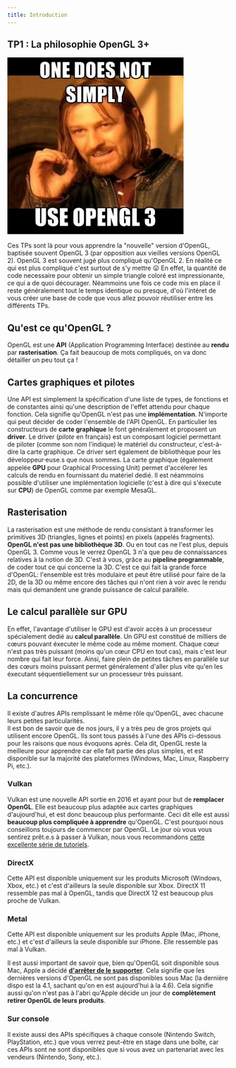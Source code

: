 ```yaml
---
title: Introduction
---
```


## TP1 : La philosophie OpenGL 3+

![One does not simply "Use OpenGL 3"](img/intro.jpg)

Ces TPs sont là pour vous apprendre la "nouvelle" version d'OpenGL, baptisée souvent OpenGL 3 (par opposition aux vieilles versions OpenGL 2). OpenGL 3 est souvent jugé plus compliqué qu'OpenGL 2. En réalité ce qui est plus compliqué c'est surtout de s'y mettre 😛 En effet, la quantité de code necessaire pour obtenir un simple triangle coloré est impressionante, ce qui a de quoi décourager. Néammoins une fois ce code mis en place il reste généralement tout le temps identique ou presque, d'où l'intéret de vous créer une base de code que vous allez pouvoir réutiliser entre les différents TPs.


## Qu'est ce qu'OpenGL ?

OpenGL est une **API** (Application Programming Interface) destinée au **rendu** par **rasterisation**. Ça fait beaucoup de mots compliqués, on va donc détailler un peu tout ça !

## Cartes graphiques et pilotes

Une API est simplement la spécification d'une liste de types, de fonctions et de constantes ainsi qu'une description de l'effet attendu pour chaque fonction. Cela signifie qu'OpenGL n'est pas une **implémentation**. N'importe qui peut décider de coder l'ensemble de l'API OpenGL. En particulier les constructeurs de **carte graphique** le font généralement et proposent un **driver**. Le driver (*pilote* en français) est un composant logiciel permettant de piloter (comme son nom l'indique) le matériel du constructeur, c'est-à-dire la carte graphique. Ce driver sert également de bibliothèque pour les développeur⸱euse.s que nous sommes. La carte graphique (également appelée **GPU** pour Graphical Processing Unit) permet d'accélerer les calculs de rendu en fournissant du matériel dedié. Il est néammoins possible d'utiliser une implémentation logicielle (c'est à dire qui s'éxecute sur **CPU**) de OpenGL comme par exemple MesaGL.

## Rasterisation

La rasterisation est une méthode de rendu consistant à transformer les primitives 3D (triangles, lignes et points) en pixels (appelés fragments). **OpenGL n'est pas une bibliothèque 3D**. Ou en tout cas ne l'est plus, depuis OpenGL 3. Comme vous le verrez OpenGL 3 n'a que peu de connaissances relatives à la notion de 3D. C'est à vous, grâce au **pipeline programmable**, de coder tout ce qui concerne la 3D. C'est ce qui fait la grande force d'OpenGL: l'ensemble est très modulaire et peut être utilisé pour faire de la 2D, de la 3D ou même encore des tâches qui n'ont rien à voir avec le rendu mais qui demandent une grande puissance de calcul parallèle.

## Le calcul parallèle sur GPU

En effet, l'avantage d'utiliser le GPU est d'avoir accès à un processeur spécialement dedié au **calcul parallèle**. Un GPU est constitué de milliers de cœurs pouvant éxecuter le même code au même moment. Chaque cœur n'est pas très puissant (moins qu'un cœur CPU en tout cas), mais c'est leur nombre qui fait leur force. Ainsi, faire plein de petites tâches en parallèle sur des cœurs moins puissant permet généralement d'aller plus vite qu'en les éxecutant séquentiellement sur un processeur très puissant.

## La concurrence

Il existe d'autres APIs remplissant le même rôle qu'OpenGL, avec chacune leurs petites particularités.<br/>
Il est bon de savoir que de nos jours, il y a très peu de gros projets qui utilisent encore OpenGL. Ils sont tous passés à l'une des APIs ci-dessous pour les raisons que nous évoquons après. Cela dit, OpenGL reste la meilleure pour apprendre car elle fait partie des plus simples, et est disponible sur la majorité des plateformes (Windows, Mac, Linux, Raspberry Pi, etc.).

### Vulkan

Vulkan est une nouvelle API sortie en 2016 et ayant pour but de **remplacer OpenGL**. Elle est beaucoup plus adaptée aux cartes graphiques d'aujourd'hui, et est donc beaucoup plus performante. Ceci dit elle est aussi **beaucoup plus compliquée à apprendre** qu'OpenGL. C'est pourquoi nous conseillons toujours de commencer par OpenGL. Le jour où vous vous sentirez prêt.e.s à passer à Vulkan, nous vous recommandons [cette excellente série de tutoriels](https://youtu.be/Y9U9IE0gVHA?list=PL8327DO66nu9qYVKLDmdLW_84-yE4auCR).

### DirectX

Cette API est disponible uniquement sur les produits Microsoft (Windows, Xbox, etc.) et c'est d'ailleurs la seule disponible sur Xbox. DirectX 11 ressemble pas mal à OpenGL, tandis que DirectX 12 est beaucoup plus proche de Vulkan.

### Metal

Cette API est disponible uniquement sur les produits Apple (Mac, iPhone, etc.) et c'est d'ailleurs la seule disponible sur iPhone. Elle ressemble pas mal à Vulkan.

Il est aussi important de savoir que, bien qu'OpenGL soit disponible sous Mac, Apple a décidé [**d'arrêter de le supporter**](https://youtu.be/ri60gq5F8Zc). Cela signifie que les dernières versions d'OpenGL ne sont pas disponibles sous Mac (la dernière dispo est la 4.1, sachant qu'on en est aujourd'hui à la 4.6). Cela signifie aussi qu'on n'est pas à l'abri qu'Apple décide un jour de **complètement retirer OpenGL de leurs produits**.

### Sur console

Il existe aussi des APIs spécifiques à chaque console (Nintendo Switch, PlayStation, etc.) que vous verrez peut-être en stage dans une boîte, car ces APIs sont ne sont disponibles que si vous avez un partenariat avec les vendeurs (Nintendo, Sony, etc.).